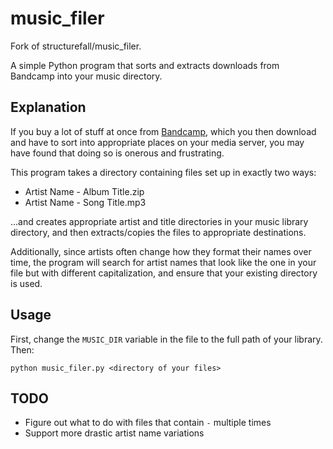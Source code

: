 # music_filer
Fork of structurefall/music_filer.

A simple Python program that sorts and extracts downloads from Bandcamp into your music directory.

## Explanation
If you buy a lot of stuff at once from [Bandcamp](https://www.bandcamp.com), which you then download and have to sort into appropriate places on your media server, you may have found that doing so is onerous and frustrating.

This program takes a directory containing files set up in exactly two ways:

* Artist Name - Album Title.zip
* Artist Name - Song Title.mp3

...and creates appropriate artist and title directories in your music library directory, and then extracts/copies the files to appropriate destinations.

Additionally, since artists often change how they format their names over time, the program will search for artist names that look like the one in your file but with different capitalization, and ensure that your existing directory is used.

## Usage
First, change the `MUSIC_DIR` variable in the file to the full path of your library.
Then:

    python music_filer.py <directory of your files>

## TODO

* Figure out what to do with files that contain ` - ` multiple times
* Support more drastic artist name variations
